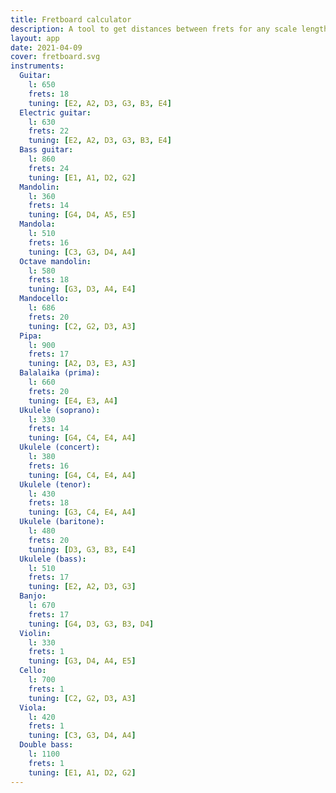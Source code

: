 ```yaml
---
title: Fretboard calculator
description: A tool to get distances between frets for any scale length of any string instrument
layout: app
date: 2021-04-09
cover: fretboard.svg
instruments:
  Guitar:
    l: 650
    frets: 18
    tuning: [E2, A2, D3, G3, B3, E4]
  Electric guitar:
    l: 630
    frets: 22
    tuning: [E2, A2, D3, G3, B3, E4]
  Bass guitar:
    l: 860
    frets: 24
    tuning: [E1, A1, D2, G2]
  Mandolin:
    l: 360
    frets: 14
    tuning: [G4, D4, A5, E5]
  Mandola:
    l: 510
    frets: 16
    tuning: [C3, G3, D4, A4]
  Octave mandolin:
    l: 580
    frets: 18
    tuning: [G3, D3, A4, E4]
  Mandocello:
    l: 686
    frets: 20
    tuning: [C2, G2, D3, A3]
  Pipa:
    l: 900
    frets: 17
    tuning: [A2, D3, E3, A3]
  Balalaika (prima):
    l: 660
    frets: 20
    tuning: [E4, E3, A4]
  Ukulele (soprano):
    l: 330
    frets: 14
    tuning: [G4, C4, E4, A4]
  Ukulele (concert):
    l: 380
    frets: 16
    tuning: [G4, C4, E4, A4]
  Ukulele (tenor):
    l: 430
    frets: 18
    tuning: [G3, C4, E4, A4]
  Ukulele (baritone):
    l: 480
    frets: 20
    tuning: [D3, G3, B3, E4]
  Ukulele (bass):
    l: 510
    frets: 17
    tuning: [E2, A2, D3, G3]
  Banjo:
    l: 670
    frets: 17
    tuning: [G4, D3, G3, B3, D4]
  Violin:
    l: 330
    frets: 1
    tuning: [G3, D4, A4, E5]
  Cello:
    l: 700
    frets: 1
    tuning: [C2, G2, D3, A3]
  Viola:
    l: 420
    frets: 1
    tuning: [C3, G3, D4, A4]
  Double bass:
    l: 1100
    frets: 1
    tuning: [E1, A1, D2, G2]
---
```


<script setup>
import fretboardTool from './tool.vue'
</script>

<fretboard-tool :instruments="$frontmatter.instruments" />
<save-svg svg="fretboard" />
